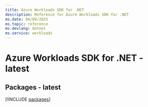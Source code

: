 ```yaml
---
title: Azure Workloads SDK for .NET
description: Reference for Azure Workloads SDK for .NET
ms.date: 04/09/2025
ms.topic: reference
ms.devlang: dotnet
ms.service: workloads
---
```

# Azure Workloads SDK for .NET - latest
## Packages - latest
[!INCLUDE [packages](workloads-index.md)]